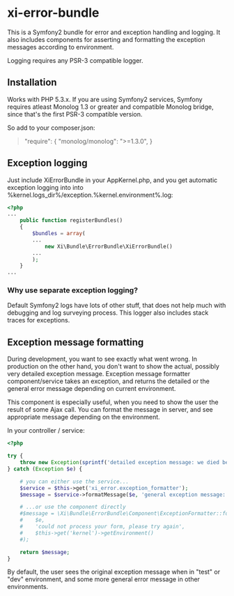 # xi-error-bundle

This is a Symfony2 bundle for error and exception handling and logging. It also includes components for asserting and formatting the exception messages according to environment.

Logging requires any PSR-3 compatible logger.

## Installation

Works with PHP 5.3.x. If you are using Symfony2 services, Symfony requires atleast Monolog 1.3 or greater and compatible Monolog bridge, since that's the first PSR-3 compatible version.

So add to your composer.json:

> "require": {
>   "monolog/monolog": ">=1.3.0",
> }

## Exception logging

Just include XiErrorBundle in your AppKernel.php, and you get automatic exception logging into into %kernel.logs_dir%/exception.%kernel.environment%.log:

```php
<?php
...
    public function registerBundles()
    {
        $bundles = array(
        ...
            new Xi\Bundle\ErrorBundle\XiErrorBundle()
        ...
        );
    }
...
```

### Why use separate exception logging?

Default Symfony2 logs have lots of other stuff, that does not help much with debugging and log surveying process. This logger also includes stack traces for exceptions.

## Exception message formatting

During development, you want to see exactly what went wrong. In production on the other hand, you don't want to show the actual, possibly very detailed exception message. Exception message formatter component/service takes an exception, and returns the detailed or the general error message depending on current environment.

This component is especially useful, when you need to show the user the result of some Ajax call. You can format the message in server, and see appropriate message depending on the environment.

In your controller / service:

```php
<?php

try {
    throw new Exception(sprintf('detailed exception message: we died because database said "%s"', 'could not connect'));
} catch (Exception $e) {

    # you can either use the service...
    $service = $this->get('xi_error.exception_formatter');
    $message = $service->formatMessage($e, 'general exception message: could not process your form, please try again');

    # ...or use the component directly
    #$message = \Xi\Bundle\ErrorBundle\Component\ExceptionFormatter::formatMessage(
    #    $e,
    #    'could not process your form, please try again',
    #    $this->get('kernel')->getEnvironment()
    #);

    return $message;
}
```

By default, the user sees the original exception message when in "test" or "dev" environment, and some more general error message in other environments.